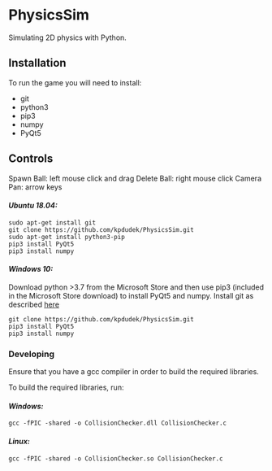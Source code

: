 # PhysicsSim
Simulating 2D physics with Python.

## Installation
To run the game you will need to install:
* git
* python3
* pip3
* numpy
* PyQt5

## Controls
Spawn Ball: left mouse click and drag
Delete Ball: right mouse click
Camera Pan: arrow keys

#### *Ubuntu 18.04:*
```
sudo apt-get install git
git clone https://github.com/kpdudek/PhysicsSim.git
sudo apt-get install python3-pip
pip3 install PyQt5 
pip3 install numpy
```

#### *Windows 10:*
Download python >3.7 from the Microsoft Store and then use pip3 (included in the Microsoft Store download) to install PyQt5 and numpy.
Install git as described [here](https://www.computerhope.com/issues/ch001927.htm#:~:text=How%20to%20install%20and%20use%20Git%20on%20Windows,or%20fetching%20updates%20from%20the%20remote%20repository.%20)
```
git clone https://github.com/kpdudek/PhysicsSim.git
pip3 install PyQt5 
pip3 install numpy
```

### Developing
Ensure that you have a gcc compiler in order to build the required libraries.

To build the required libraries, run:
#### *Windows:*
```
gcc -fPIC -shared -o CollisionChecker.dll CollisionChecker.c
```
#### *Linux:*
```
gcc -fPIC -shared -o CollisionChecker.so CollisionChecker.c
```